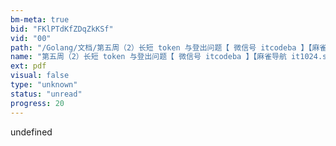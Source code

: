 ```yaml
---
bm-meta: true
bid: "FKlPTdKfZDqZkKSf"
vid: "00"
path: "/Golang/文档/第五周（2）长短 token 与登出问题【 微信号 itcodeba 】【麻雀导航 it1024.site】.pdf"
name: "第五周（2）长短 token 与登出问题【 微信号 itcodeba 】【麻雀导航 it1024.site】"
ext: pdf
visual: false
type: "unknown"
status: "unread"
progress: 20
---
```

undefined
